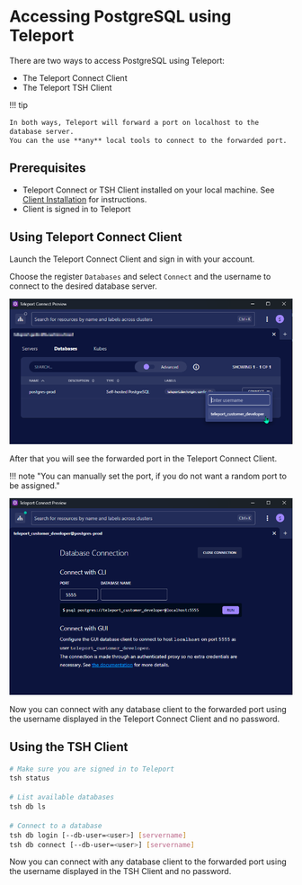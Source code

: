 # Accessing PostgreSQL using Teleport

There are two ways to access PostgreSQL using Teleport:

- The Teleport Connect Client
- The Teleport TSH Client

!!! tip
    
    In both ways, Teleport will forward a port on localhost to the database server.
    You can the use **any** local tools to connect to the forwarded port.

## Prerequisites

- Teleport Connect or TSH Client installed on your local machine. See [Client Installation](/access/teleport/client-installation/) for instructions.
- Client is signed in to Teleport

## Using Teleport Connect Client
Launch the Teleport Connect Client and sign in with your account.

Choose the register `Databases` and select `Connect` and the username to connect to the desired database server.

![Teleport Connect Database](../../assets/images/teleport_connect_database.png)

After that you will see the forwarded port in the Teleport Connect Client.

!!! note "You can manually set the port, if you do not want a random port to be assigned."

![Teleport Connect Database](../../assets/images/teleport_connect_database2.png)

Now you can connect with any database client to the forwarded port using the username displayed in the Teleport Connect Client and no password.

## Using the TSH Client

```bash
# Make sure you are signed in to Teleport
tsh status

# List available databases
tsh db ls

# Connect to a database
tsh db login [--db-user=<user>] [servername]
tsh db connect [--db-user=<user>] [servername]
```

Now you can connect with any database client to the forwarded port using the username displayed in the TSH Client and no password.

